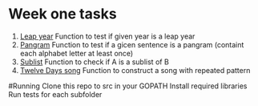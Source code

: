 # Week one tasks

1. [Leap year](./leap)
Function to test if given year is a leap year
2. [Pangram](./pangram)
Function to test if a gicen sentence is a pangram (containt each alphabet letter at least once)
3. [Sublist](./sublist)
Function to check if A is a sublist of B
4. [Twelve Days song](./twelve-days)
Function to construct a song with repeated pattern

#Running
Clone this repo to src in your GOPATH
Install required libraries
Run tests for each subfolder